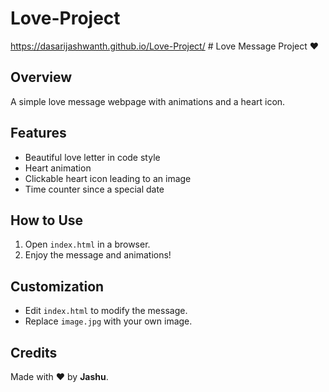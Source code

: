 # Love-Project
https://dasarijashwanth.github.io/Love-Project/
﻿# Love Message Project ❤️

## Overview
A simple love message webpage with animations and a heart icon.

## Features
- Beautiful love letter in code style
- Heart animation
- Clickable heart icon leading to an image
- Time counter since a special date

## How to Use
1. Open `index.html` in a browser.
2. Enjoy the message and animations!

## Customization
- Edit `index.html` to modify the message.
- Replace `image.jpg` with your own image.

## Credits
Made with ❤️ by **Jashu**.
